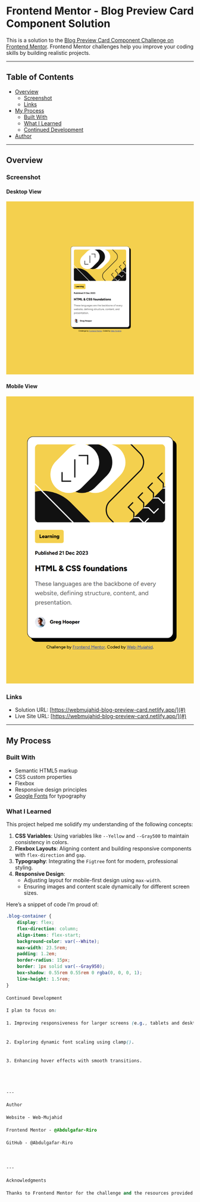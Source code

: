 # Frontend Mentor - Blog Preview Card Component Solution

This is a solution to the [Blog Preview Card Component Challenge on Frontend Mentor](https://www.frontendmentor.io/challenges/blog-preview-card-component-XpS8cKZDWw). Frontend Mentor challenges help you improve your coding skills by building realistic projects.

---

## Table of Contents

- [Overview](#overview)
  - [Screenshot](#screenshot)
  - [Links](#links)
- [My Process](#my-process)
  - [Built With](#built-with)
  - [What I Learned](#what-i-learned)
  - [Continued Development](#continued-development)
- [Author](#author)

---

## Overview

### Screenshot

#### Desktop View
![Desktop Screenshot](./screenshots/desktop-view.png)

#### Mobile View
![Mobile Screenshot](./screenshots/mobile-view.png)

### Links

- Solution URL: [https://webmujahid-blog-preview-card.netlify.app/](#)
- Live Site URL: [https://webmujahid-blog-preview-card.netlify.app/](#)

---

## My Process

### Built With

- Semantic HTML5 markup
- CSS custom properties
- Flexbox
- Responsive design principles
- [Google Fonts](https://fonts.google.com/) for typography

### What I Learned

This project helped me solidify my understanding of the following concepts:

1. **CSS Variables**: Using variables like `--Yellow` and `--Gray500` to maintain consistency in colors.
2. **Flexbox Layouts**: Aligning content and building responsive components with `flex-direction` and `gap`.
3. **Typography**: Integrating the `Figtree` font for modern, professional styling.
4. **Responsive Design**:
   - Adjusting layout for mobile-first design using `max-width`.
   - Ensuring images and content scale dynamically for different screen sizes.

Here’s a snippet of code I’m proud of:
```css
.blog-container {
    display: flex;
    flex-direction: column;
    align-items: flex-start;
    background-color: var(--White);
    max-width: 23.5rem;
    padding: 1.2em;
    border-radius: 15px;
    border: 1px solid var(--Gray950);
    box-shadow: 0.55rem 0.55rem 0 rgba(0, 0, 0, 1);
    line-height: 1.5rem;
}

Continued Development

I plan to focus on:

1. Improving responsiveness for larger screens (e.g., tablets and desktops).


2. Exploring dynamic font scaling using clamp().


3. Enhancing hover effects with smooth transitions.




---

Author

Website - Web-Mujahid

Frontend Mentor - @Abdulgafar-Riro

GitHub - @Abdulgafar-Riro



---

Acknowledgments

Thanks to Frontend Mentor for the challenge and the resources provided!
